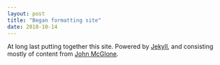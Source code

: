 ```yaml
---
layout: post
title: "Began formatting site"
date: 2018-10-14
---
```


At long last putting together this site. Powered by [Jekyll](http://jekyllrb.com), and consisting mostly of content from [John McGlone](http://jmcglone.com/guides/github-pages/).
